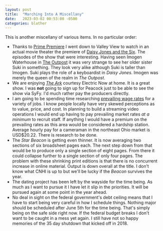 ```yaml
---
layout: post
title:  "Marching Into A Miscellany"
date:   2023-03-02 00:53:00 -0500
categories: blather
---
```

This is another miscellany of various items.  In no particular order:

* Thanks to [Prime Premiere](https://www.primepremiere.amazon/) I went down to Valley View to watch in an actual movie theater the premiere of [Daisy Jones and the Six](https://www.amazon.com/Daisy-Jones-Six-Teaser/dp/B0B8NS22S2/).  The episodes of the show that were interesting.  Having seen Imogen Waterhouse in [The Outpost](https://www.electricnow.tv/node/295) it was very strange to see her older sister Suki in something.  They look very alike although Suki is taller than Imogen.  Suki plays the role of a keyboardist in *Daisy Jones*.  Imogen was merely the queen of the realm in *The Outpost*.
* We are enjoying [*The Ark*](https://www.electricnow.tv/shows/ark) courtesy Electric Now at home.  It is a great show.  I was **not** going to sign up for Peacock just to be able to see the show via SyFy.  I'd much rather pay the producers directly.
* I am going to be spending time researching [prevailing wage rates](https://flcdatacenter.com/) for a variety of jobs.  I know people locally have very skewed perceptions as to value, price, and cost.  In planning to build a streaming video operations I would end up having to pay prevailing market rates *at a minimum* to recruit staff.  If anything I would have a premium on the prevailing rates as this area would be considered a hardship station.  Average hourly pay for a cameraman in the northeast Ohio market is USD$20.22.  There is research to be done.
* The *Star Beacon* is getting even thinner.  It is now averaging two sections of six broadsheet pages each.  The next step down from that would be to produce only a single section of eight pages.  From there it could collapse further to a single section of only four pages.  The problem with these shrinking print editions is that there is no concurrent increase in online material.  Output is down overall at the title.  I don't know what CNHI is up to but we'll be lucky if the *Beacon* survives the year.
* The dating project has been left by the wayside for the time being.  As much as I want to pursue it I have let it slip in the priorities.  It will be pursued again at some point in the year ahead.
* No deal in sight on the federal government's debt ceiling means that I have to start being very careful in how I schedule things.  Nothing major should be scheduled after June 5th for the time being.  That's simply being on the safe side right now.  If the federal budget breaks I don't want to be caught in a mess yet again.  I still have not so happy memories of the 35 day shutdown that kicked off in 2018.
